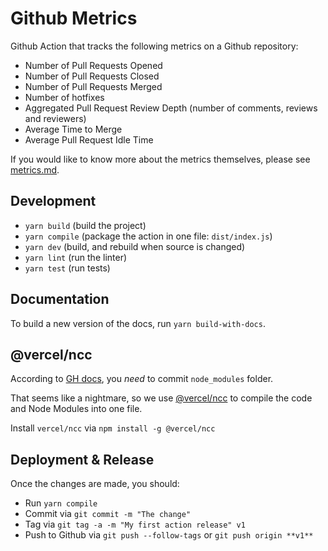 # Github Metrics

Github Action that tracks the following metrics on a Github repository:

- Number of Pull Requests Opened
- Number of Pull Requests Closed
- Number of Pull Requests Merged
- Number of hotfixes
- Aggregated Pull Request Review Depth (number of comments, reviews and reviewers)
- Average Time to Merge
- Average Pull Request Idle Time

If you would like to know more about the metrics themselves, please see
[metrics.md](./metrics.md).

## Development

- `yarn build` (build the project)
- `yarn compile` (package the action in one file: `dist/index.js`)
- `yarn dev` (build, and rebuild when source is changed)
- `yarn lint` (run the linter)
- `yarn test` (run tests)

## Documentation

To build a new version of the docs, run `yarn build-with-docs`.

## @vercel/ncc

According to [GH docs](https://git.io/Jqnuf), you _need_ to commit
`node_modules` folder.

That seems like a nightmare, so we use [@vercel/ncc](https://github.com/vercel/ncc)
to compile the code and Node Modules into one file.

Install `vercel/ncc` via `npm install -g @vercel/ncc`

## Deployment & Release

Once the changes are made, you should:

- Run `yarn compile`
- Commit via `git commit -m "The change"`
- Tag via `git tag -a -m "My first action release" v1`
- Push to Github via `git push --follow-tags` or `git push origin **v1**`
